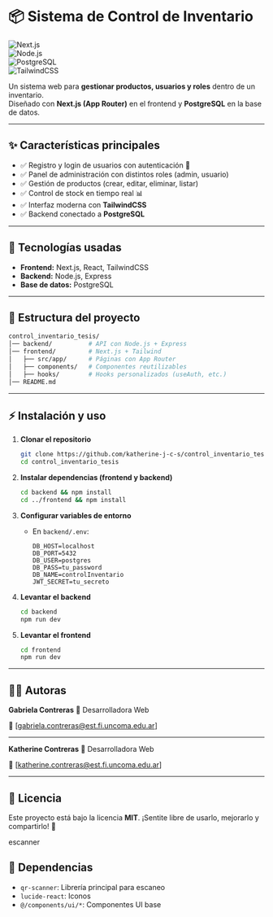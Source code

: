 
# 📦 Sistema de Control de Inventario  

![Next.js](https://img.shields.io/badge/Next.js-15-black?style=flat-square&logo=next.js)  
![Node.js](https://img.shields.io/badge/Node.js-18-green?style=flat-square&logo=node.js)  
![PostgreSQL](https://img.shields.io/badge/PostgreSQL-15-blue?style=flat-square&logo=postgresql)  
![TailwindCSS](https://img.shields.io/badge/TailwindCSS-3.4-38B2AC?style=flat-square&logo=tailwind-css)  

Un sistema web para **gestionar productos, usuarios y roles** dentro de un inventario.  
Diseñado con **Next.js (App Router)** en el frontend y **PostgreSQL** en la base de datos.  

---

## ✨ Características principales
- ✅ Registro y login de usuarios con autenticación 🔐  
- ✅ Panel de administración con distintos roles (admin, usuario)  
- ✅ Gestión de productos (crear, editar, eliminar, listar)  
- ✅ Control de stock en tiempo real 📊  
- ✅ Interfaz moderna con **TailwindCSS**  
- ✅ Backend conectado a **PostgreSQL**  

---

## 🚀 Tecnologías usadas
- **Frontend:** Next.js, React, TailwindCSS  
- **Backend:** Node.js, Express  
- **Base de datos:** PostgreSQL  


---

## 📂 Estructura del proyecto
```bash
control_inventario_tesis/
│── backend/          # API con Node.js + Express
│── frontend/         # Next.js + Tailwind
│   ├── src/app/      # Páginas con App Router
│   ├── components/   # Componentes reutilizables
│   ├── hooks/        # Hooks personalizados (useAuth, etc.)
│── README.md
````

---

## ⚡ Instalación y uso

1. **Clonar el repositorio**

   ```bash
   git clone https://github.com/katherine-j-c-s/control_inventario_tesis.git
   cd control_inventario_tesis
   ```

2. **Instalar dependencias (frontend y backend)**

   ```bash
   cd backend && npm install
   cd ../frontend && npm install
   ```

3. **Configurar variables de entorno**

   * En `backend/.env`:

     ```env
     DB_HOST=localhost
     DB_PORT=5432
     DB_USER=postgres
     DB_PASS=tu_password
     DB_NAME=controlInventario
     JWT_SECRET=tu_secreto
     ```

4. **Levantar el backend**

   ```bash
   cd backend
   npm run dev
   ```

5. **Levantar el frontend**

   ```bash
   cd frontend
   npm run dev
   ```

---



## 👩‍💻 Autoras

**Gabriela Contreras**
💼 Desarrolladora Web 

📧 \[gabriela.contreras@est.fi.uncoma.edu.ar]

---
**Katherine Contreras**
💼 Desarrolladora Web 

📧 \[katherine.contreras@est.fi.uncoma.edu.ar]

---
## 📜 Licencia

Este proyecto está bajo la licencia **MIT**.
¡Sentite libre de usarlo, mejorarlo y compartirlo! 🚀



escanner
## 🔧 Dependencias

- `qr-scanner`: Librería principal para escaneo
- `lucide-react`: Iconos
- `@/components/ui/*`: Componentes UI base